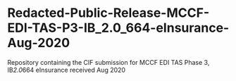 # Redacted-Public-Release-MCCF-EDI-TAS-P3-IB_2.0_664-eInsurance-Aug-2020
Repository containing the CIF submission for MCCF EDI TAS Phase 3, IB*2.0*664 eInsurance received Aug 2020
